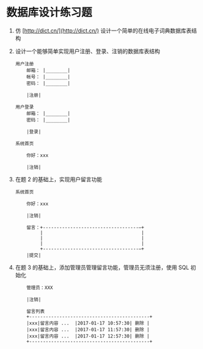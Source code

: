 # 数据库设计练习题

1. 仿 [http://dict.cn/](http://dict.cn/) 设计一个简单的在线电子词典数据库表结构

2. 设计一个能够简单实现用户注册、登录、注销的数据库表结构

    ```
    用户注册
        邮箱： |________|
        帐号： |________|
        密码： |________|
        
        |注册|
    ```
    ```
    用户登录
        邮箱： |________|
        密码： |________|
     
        |登录|
    ```
    ```
    系统首页
    
        你好：xxx
        
        |注销|
    ```
    
3. 在题 2 的基础上，实现用户留言功能

    ```
    系统首页
        
        你好：xxx
        
        |注销|
        
        留言：+-----------------------------------—+
             |                                    |
             |                                    |
             |                                    |
             +-----------------------------------—+
        |提交|         
    ```
    
4. 在题 3 的基础上，添加管理员管理留言功能，管理员无须注册，使用 SQL 初始化

    ```
        管理员：XXX
    
        |注销|
        
        留言列表
        +--------------------------------------------+
        |xxx|留言内容 ...  |2017-01-17 10:57:30| 删除 |
        |xxx|留言内容 ...  |2017-01-17 11:57:30| 删除 |
        |xxx|留言内容 ...  |2017-01-17 12:57:30| 删除 |
        +--------------------------------------------+
    ```    